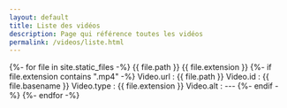 ```yaml
---
layout: default
title: Liste des vidéos
description: Page qui référence toutes les vidéos 
permalink: /videos/liste.html
---
```


{%- for file in site.static_files -%}
  {{ file.path }}
  {{ file.extension }}
  {%- if file.extension contains ".mp4" -%}
    Video.url : {{ file.path }}
    Video.id : {{ file.basename }}
    Video.type : {{ file.extension }}
    Video.alt : ---
  {%- endif -%}
{%- endfor -%}
